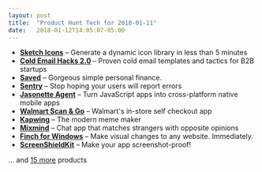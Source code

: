 ```yaml
---
layout: post
title:  "Product Hunt Tech for 2018-01-11"
date:   2018-01-12T14:05:07-05:00
---
```


* **[Sketch Icons](https://www.producthunt.com/posts/sketch-icons?utm_campaign=producthunt-api&utm_medium=api&utm_source=Application%3A+Daily+Digest+RSS+%28ID%3A+3202%29)** – Generate a dynamic icon library in less than 5 minutes
* **[Cold Email Hacks 2.0](https://www.producthunt.com/posts/cold-email-hacks-2-0?utm_campaign=producthunt-api&utm_medium=api&utm_source=Application%3A+Daily+Digest+RSS+%28ID%3A+3202%29)** – Proven cold email templates and tactics for B2B startups
* **[Saved](https://www.producthunt.com/posts/saved-2?utm_campaign=producthunt-api&utm_medium=api&utm_source=Application%3A+Daily+Digest+RSS+%28ID%3A+3202%29)** – Gorgeous simple personal finance.
* **[Sentry](https://www.producthunt.com/posts/sentry-6?utm_campaign=producthunt-api&utm_medium=api&utm_source=Application%3A+Daily+Digest+RSS+%28ID%3A+3202%29)** – Stop hoping your users will report errors
* **[Jasonette Agent](https://www.producthunt.com/posts/jasonette-agent?utm_campaign=producthunt-api&utm_medium=api&utm_source=Application%3A+Daily+Digest+RSS+%28ID%3A+3202%29)** – Turn JavaScript apps into cross-platform native mobile apps
* **[Walmart Scan & Go](https://www.producthunt.com/posts/walmart-scan-go?utm_campaign=producthunt-api&utm_medium=api&utm_source=Application%3A+Daily+Digest+RSS+%28ID%3A+3202%29)** – Walmart's in-store self checkout app
* **[Kapwing](https://www.producthunt.com/posts/kapwing?utm_campaign=producthunt-api&utm_medium=api&utm_source=Application%3A+Daily+Digest+RSS+%28ID%3A+3202%29)** – The modern meme maker
* **[Mixmind](https://www.producthunt.com/posts/mixmind?utm_campaign=producthunt-api&utm_medium=api&utm_source=Application%3A+Daily+Digest+RSS+%28ID%3A+3202%29)** – Chat app that matches strangers with opposite opinions
* **[Finch for Windows](https://www.producthunt.com/posts/finch-for-windows?utm_campaign=producthunt-api&utm_medium=api&utm_source=Application%3A+Daily+Digest+RSS+%28ID%3A+3202%29)** – Make visual changes to any website. Immediately.
* **[ScreenShieldKit](https://www.producthunt.com/posts/screenshieldkit?utm_campaign=producthunt-api&utm_medium=api&utm_source=Application%3A+Daily+Digest+RSS+%28ID%3A+3202%29)** – Make your app screenshot-proof!

… and [15 more](https://www.producthunt.com/tech) products